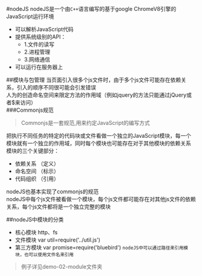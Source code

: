 #nodeJS
nodeJS是一个由`C++`语言编写的基于google ChromeV8引擎的JavaScript运行环境<br/>
* 可以解析JavaScript代码
* 提供系统级别的API：
    * 1.文件的读写
    * 2.进程管理
    * 3.网络通信
* 可以运行在服务器上

##模块与包管理
当页面引入很多个js文件时，由于多个js文件可能存在依赖关系，引入的顺序不同很可能会引发错误<br/>
人为的创造命名空间来限定方法的作用域（例如jquery的方法只能通过jQuery或者$来访问）<br/>
###Commonjs规范
>Commonjs是一套规范,用来约定JavaScript的编写方式

把执行不同任务的特定的代码块或文件看做一个独立的JavaScript模块，每一个模块就有一个独立的作用域，同时每个模块也可能存在对于其他模块的依赖关系<br/>
模块的三个关键部分：<br/>
* 依赖关系  （定义）
* 命名空间  （标示）
* 代码组织  （引用）

nodeJS也基本实现了commonjs的规范<br/>
nodeJS中每个js文件被看做一个模块，每个js文件都可能存在对其他js文件的依赖关系，每个js文件都将是一个独立完整的模块

##nodeJS中模块的分类
* 核心模块  http、fs
* 文件模块  var util=require('../util.js')
* 第三方模块 var promise=require('bluebird')
`nodeJS中可以通过路径来引用模块，也可以使用文件名来引用`

>例子详见demo-02-module文件夹
